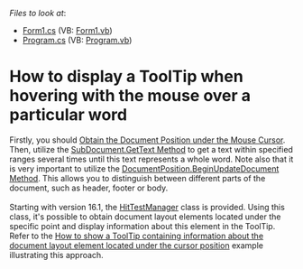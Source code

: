 <!-- default file list -->
*Files to look at*:

* [Form1.cs](./CS/Form1.cs) (VB: [Form1.vb](./VB/Form1.vb))
* [Program.cs](./CS/Program.cs) (VB: [Program.vb](./VB/Program.vb))
<!-- default file list end -->
# How to display a ToolTip when hovering with the mouse over a particular word


<p>Firstly, you should <a href="http://documentation.devexpress.com/#WindowsForms/CustomDocument6012"><u>Obtain the Document Position under the Mouse Cursor</u></a>. Then, utilize the <a href="http://documentation.devexpress.com/#CoreLibraries/DevExpressXtraRichEditAPINativeSubDocument_GetTexttopic754"><u>SubDocument.GetText Method</u></a> to get a text within specified ranges several times until this text represents a whole word. Note also that it is very important to utilize the <a href="http://documentation.devexpress.com/#CoreLibraries/DevExpressXtraRichEditAPINativeDocumentPosition_BeginUpdateDocumenttopic"><u>DocumentPosition.BeginUpdateDocument Method</u></a>. This allows you to distinguish between different parts of the document, such as header, footer or body.<br><br>Starting with version 16.1, the <a href="https://documentation.devexpress.com/#corelibraries/clsDevExpressXtraRichEditHitTestManagertopic">HitTestManager</a> class is provided. Using this class, it's possible to obtain document layout elements located under the specific point and display information about this element in the ToolTip.<br>Refer to the <a href="https://www.devexpress.com/Support/Center/p/T399401">How to show a ToolTip containing information about the document layout element located under the cursor position</a> example illustrating this approach.</p>

<br/>


